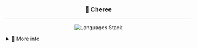 <div align="center">

### 🌻 Cheree
---

![Languages Stack](https://skillicons.dev/icons?i=cpp,css,go,html,js,ts,md,py,rust,sass,bash,java&perline=8)
</div>
<details>
  <summary>🔎 More info</summary>
<details>
<summary>🎵 Last.fm</summary>

  [![My scrobbles](https://lastfm-recently-played.vercel.app/api?user=chere3)](https://lastfm.cheree.com.mx)
  
</details>
<details>
  <summary>📊 Github stats</summary>
  
[![KaydaFox's GitHub stats](https://github-readme-stats.vercel.app/api?username=chere3&show_icons=true&theme=omni)](https://github.com/chere3)

</details>
</details>
